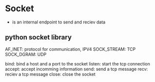 # Socket

* is an internal endpoint to send and reciev data


## python socket library

AF_INET: protocol for communication, IPV4
SOCK_STREAM: TCP
SOCK_DGRAM: UDP


bind: bind a host and a port to the socket 
listen: start the tcp connection
accept: accept incomming information
send: send a tcp message
recv: reciev a tcp message
close: close the socket

